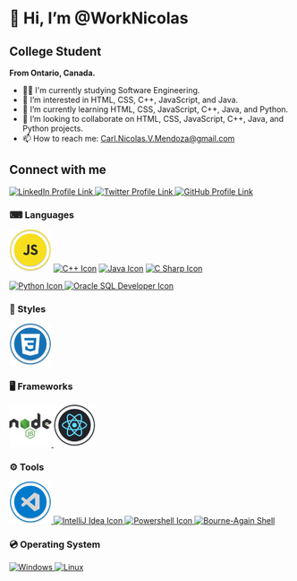 # 👋 Hi, I’m @WorkNicolas
## College Student
**From Ontario, Canada.**
- 👨‍🎓 I'm currently studying Software Engineering.
- 👀 I’m interested in HTML, CSS, C++, JavaScript, and Java.
- 🌱 I’m currently learning HTML, CSS, JavaScript, C++, Java, and Python.
- 💞️ I’m looking to collaborate on HTML, CSS, JavaScript, C++, Java, and Python projects.
- 📫 How to reach me: Carl.Nicolas.V.Mendoza@gmail.com

## Connect with me
  <a href="https://www.linkedin.com/in/mendoza-carl-nicolas-vinluan-37786223b/">
    <img src="https://skillicons.dev/icons?i=linkedin" alt="LinkedIn Profile Link" />
  </a>
  <a href="https://twitter.com/qcnvmendoza/">
    <img src="https://skillicons.dev/icons?i=twitter" alt="Twitter Profile Link" />
  </a>
  <a href="https://github.com/WorkNicolas">
    <img src="https://skillicons.dev/icons?i=github" alt="GitHub Profile Link" />
  </a>
<h3 align="left">⌨ Languages</h3>
<p align="left">
<a href="https://en.wikipedia.org/wiki/JavaScript"><img width="75px" src="https://github.com/Pedro-Murilo/icons-for-readme/blob/main/.github/js-icon.svg" alt="Javascript Icon" /></a>
<a href="https://en.wikipedia.org/wiki/C%2B%2B"><img width="75px" src="https://upload.wikimedia.org/wikipedia/commons/1/18/ISO_C%2B%2B_Logo.svg" alt="C++ Icon" /></a>
<a href="https://www.java.com/en/"><img width="75px" src="https://upload.wikimedia.org/wikipedia/en/3/30/Java_programming_language_logo.svg" alt="Java Icon" /></a>
  <a href="https://en.wikipedia.org/wiki/C_Sharp_(programming_language)"><img width="75px" src="https://upload.wikimedia.org/wikipedia/commons/d/d2/C_Sharp_Logo_2023.svg" alt="C Sharp Icon" /></a>

<a href="https://www.python.org/"><img width="75px" src="https://upload.wikimedia.org/wikipedia/commons/c/c3/Python-logo-notext.svg" alt="Python Icon" /> </a>
<a href="https://en.wikipedia.org/wiki/SQL"><img width="75px" src="https://upload.wikimedia.org/wikipedia/en/6/68/Oracle_SQL_Developer_logo.svg" alt="Oracle SQL Developer Icon" /> </a>
</p>

<h3 align="left">💅 Styles</h3>
<p align="left">
<a href="https://en.wikipedia.org/wiki/CSS"><img width="75px" src="https://github.com/Pedro-Murilo/icons-for-readme/blob/main/.github/css-icon.svg" alt="CSS Icon" /></a>
</p>
  
<h3 align="left">🖥 Frameworks</h3>
<p align="left">
<a href="https://nodejs.org" target="_blank" rel="noreferrer"> <img src="https://raw.githubusercontent.com/devicons/devicon/master/icons/nodejs/nodejs-original-wordmark.svg" alt="NodeJS Icon" width="75" height="75"/> </a> <a href="https://www.python.org" target="_blank" rel="noreferrer" /></a>
<a href="https://reactjs.org/" target="_blank" rel="noreferrer"> <img width="75px" src="https://github.com/Pedro-Murilo/icons-for-readme/blob/main/.github/react-icon.svg" alt="ReactJS Icon" /></a>
</p>

<h3 align="left">⚙ Tools</h3>
<p align="left">
<a href="https://code.visualstudio.com/" target="_blank" rel="noreferrer"> <img width="75px" src="https://github.com/Pedro-Murilo/icons-for-readme/blob/main/.github/vscode-icon.svg" alt="VSCode Icon" /> </a>
<a href="https://en.wikipedia.org/wiki/IntelliJ_IDEA" target="_blank" rel="noreferrer"> <img width="75px" src="https://upload.wikimedia.org/wikipedia/commons/9/9c/IntelliJ_IDEA_Icon.svg" alt="IntelliJ Idea Icon" /> </a>
<a href="https://en.wikipedia.org/wiki/PowerShell" target="_blank" rel="noreferrer"> <img width="75px" src="https://upload.wikimedia.org/wikipedia/commons/a/af/PowerShell_Core_6.0_icon.png" alt="Powershell Icon" /> </a>
  <a href="https://en.wikipedia.org/wiki/Bash_(Unix_shell)" target="_blank" rel="noreferrer"> <img width="75px" src="https://upload.wikimedia.org/wikipedia/commons/8/82/Gnu-bash-logo.svg" alt="Bourne-Again Shell" /> </a>
</p>

<h3 align="left">💿 Operating System</h3>
<p align="left">
  <a href="https://en.wikipedia.org/wiki/Microsoft_Windows" target="_blank" rel="noreferrer"> <img width="75px" src="https://upload.wikimedia.org/wikipedia/commons/e/e2/Windows_logo_and_wordmark_-_2021.svg" alt="Windows" /> </a>
  <a href="https://en.wikipedia.org/wiki/Linux" target="_blank" rel="noreferrer"> <img width="75px" src="https://upload.wikimedia.org/wikipedia/commons/3/35/Tux.svg" alt="Linux" /> </a>
</p>
